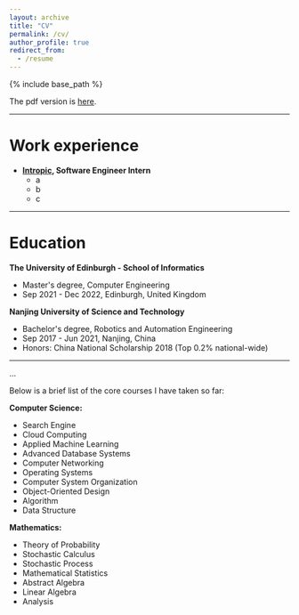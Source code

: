 ```yaml
---
layout: archive
title: "CV"
permalink: /cv/
author_profile: true
redirect_from:
  - /resume
---
```


{% include base_path %}

The pdf version is [here](https://altman-s.github.io/files/PaiPeng_CV_0407.pdf).

---

# Work experience

+ **[Intropic](https://intropic.io), Software Engineer Intern**
  - a
  - b
  - c

---

# Education

**The University of Edinburgh - School of Informatics**
+ Master's degree, Computer Engineering
+ Sep 2021 - Dec 2022, Edinburgh, United Kingdom


**Nanjing University of Science and Technology**
+ Bachelor's degree, Robotics and Automation Engineering
+ Sep 2017 - Jun 2021, Nanjing, China
+ Honors: China National Scholarship 2018 (Top 0.2% national-wide)

---

...

Below is a brief list of the core courses I have taken so far:

**Computer Science:**

+ Search Engine
+ Cloud Computing
+ Applied Machine Learning
+ Advanced Database Systems
+ Computer Networking
+ Operating Systems
+ Computer System Organization
+ Object-Oriented Design
+ Algorithm
+ Data Structure

**Mathematics:**

+ Theory of Probability
+ Stochastic Calculus
+ Stochastic Process
+ Mathematical Statistics
+ Abstract Algebra
+ Linear Algebra
+ Analysis








